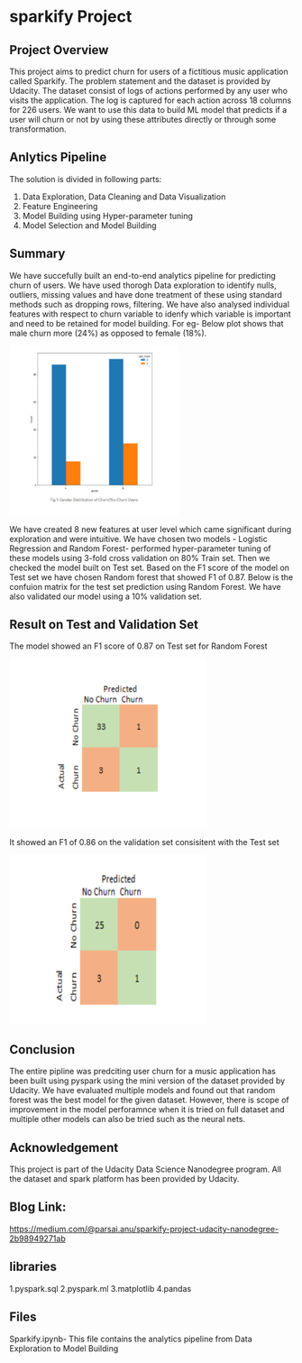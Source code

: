 # sparkify Project

## Project Overview
This project aims to predict churn for users of a fictitious music application called Sparkify. The problem statement and the dataset is provided by Udacity. The dataset consist of logs of actions performed by any user who visits the application. The log is captured for each action across 18 columns for 226 users. We want to use this data to build ML model that predicts if a user will churn or not by using these attributes directly or through some transformation.

## Anlytics Pipeline

The solution is divided in following parts:
1. Data Exploration, Data Cleaning and Data Visualization
2. Feature Engineering
3. Model Building using Hyper-parameter tuning
4. Model Selection and Model Building

## Summary

We have succefully built an end-to-end analytics pipeline for predicting churn of users. We have used thorogh Data exploration to identify nulls, outliers, missing values and have done treatment of these using standard methods such as dropping rows, filtering. We have also analysed individual features with respect to churn variable to idenfy which variable is important and need to be retained for model building. For eg- Below plot shows that male churn more (24%) as opposed to female (18%). 


<img src="https://github.com/parsai-anu/sparkify/blob/main/Fig1.PNG" width="300" height="300"/>

We have created 8 new features at user level which came significant during exploration and were intuitive. We have chosen two models - Logistic Regression and Random Forest- performed hyper-parameter tuning of these models using 3-fold cross validation on 80% Train set. Then we checked the model built on Test set. Based on the F1 score of the model on Test set we have chosen Random forest that showed F1 of 0.87. Below is the confuion matrix for the test set prediction using Random Forest. We have also validated our model using a 10% validation set.

## Result on Test and Validation Set

The model showed an F1 score of 0.87 on Test set for Random Forest

<img src="https://github.com/parsai-anu/sparkify/blob/main/Test_Result.PNG" width="350" height="300"/>

It showed an F1 of 0.86 on the validation set consisitent with the Test set

<img src="https://github.com/parsai-anu/sparkify/blob/main/Val%20Result.PNG" width="350" height="300"/>

## Conclusion
The entire pipline was predciting user churn for a music application has been built using pyspark using the mini version of the dataset provided by Udacity. We have evaluated multiple models and found out that random forest was the best model for the given dataset. However, there is scope of improvement in the model perforamnce when it is tried on full dataset and multiple other models can also be tried such as the neural nets.

## Acknowledgement
This project is part of the Udacity Data Science Nanodegree program. All the dataset and spark platform has been provided by Udacity.


## Blog Link:
https://medium.com/@parsai.anu/sparkify-project-udacity-nanodegree-2b98949271ab


## libraries
1.pyspark.sql
2.pyspark.ml
3.matplotlib
4.pandas

## Files
Sparkify.ipynb- This file contains the analytics pipeline from Data Exploration to Model Building
